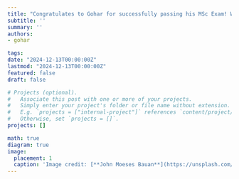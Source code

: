 ```yaml
---
title: "Congratulates to Gohar for successfully passing his MSc Exam! We wish him all the best in his future endeavors."
subtitle: ''
summary: ''
authors:
- gohar

tags:
date: "2024-12-13T00:00:00Z"
lastmod: "2024-12-13T00:00:00Z"
featured: false
draft: false

# Projects (optional).
#   Associate this post with one or more of your projects.
#   Simply enter your project's folder or file name without extension.
#   E.g. `projects = ["internal-project"]` references `content/project/deep-learning/index.md`.
#   Otherwise, set `projects = []`.
projects: []

math: true
diagram: true
image:
  placement: 1
  caption: 'Image credit: [**John Moeses Bauan**](https://unsplash.com/photos/OGZtQF8iC0g)'
---
```

